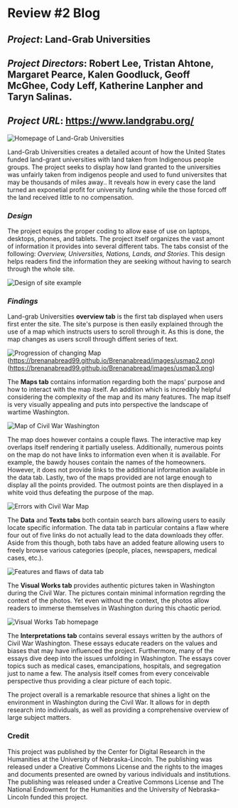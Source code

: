 # Review #2 Blog

## *Project*: Land-Grab Universities

## *Project Directors*: Robert Lee, Tristan Ahtone, Margaret Pearce, Kalen Goodluck, Geoff McGhee, Cody Leff, Katherine Lanpher and Taryn Salinas.

## *Project URL*: https://www.landgrabu.org/

![Homepage of Land-Grab Universities](https://brenanabread99.github.io/Brenanabread/images/screenshot2.png)

Land-Grab Universities creates a detailed acount of how the United States funded land-grant universities with land taken from Indigenous people groups. The project seeks to display how land granted to the universities was unfairly taken from indigenos people and used to fund universites that may be thousands of miles away.. It reveals how in every case the land turned an exponetial profit for university funding while the those forced off the land received little to no compensation.

### *Design*

The project equips the proper coding to allow ease of use on laptops, desktops, phones, and tablets. The project itself organizes the vast amont of information it provides into several different tabs. The tabs consist of the following: *Overview, Universities, Nations, Lands, and Stories*. This design helps readers find the information they are seeking without having to search through the whole site.  


![Design of site example](https://brenanabread99.github.io/Brenanabread/images/design4.png)

### *Findings*

Land-grab Universities **overview tab** is the first tab displayed when users first enter the site. The site's purpose is then easily explained through the use of a map which instructs users to scroll through it. As this is done, the map changes as users scroll through diffent series of text. 

![Progression of changing Map](https://brenanabread99.github.io/Brenanabread/images/usmap1.png)(https://brenanabread99.github.io/Brenanabread/images/usmap2.png)(https://brenanabread99.github.io/Brenanabread/images/usmap3.png)

The **Maps tab** contains information regarding both the maps’ purpose and how to interact with the map itself. An addition which is incredibly helpful considering the complexity of the map and its many features. The map itself is very visually appealing and puts into perspective the landscape of wartime Washington. 

![Map of Civil War Washington](https://brenanabread99.github.io/Brenanabread/images/Map4.png)

The map does however contains a couple flaws. The interactive map key overlaps itself rendering it partially useless. Additionally, numerous points on the map do not have links to information even when it is available. For example, the bawdy houses contain the names of the homeowners. However, it does not provide links to the additional information available in the data tab. Lastly, two of the maps provided are not large enough to display all the points provided. The outmost points are then displayed in a white void thus defeating the purpose of the map.

![Errors with Civil War Map](https://brenanabread99.github.io/Brenanabread/images/New.png)

The **Data** and **Texts tabs** both contain search bars allowing users to easily locate specific information. The data tab in particular contains a flaw where four out of five links do not actually lead to the data downloads they offer. Aside from this though, both tabs have an added feature allowing users to freely browse various categories (people, places, newspapers, medical cases, etc.). 


![Features and flaws of data tab](https://brenanabread99.github.io/Brenanabread/images/Data2.png)

The **Visual Works tab** provides authentic pictures taken in Washington during the Civil War. The pictures contain minimal information regrding the context of the photos. Yet even without the context, the photos allow readers to immerse themselves in Washington during this chaotic period. 

![Visual Works Tab homepage](https://brenanabread99.github.io/Brenanabread/images/Art2.png)

The **Interpretations tab** contains several essays written by the authors of Civil War Washington. These essays educate readers on the values and biases that may have influenced the project. Furthermore, many of the essays dive deep into the issues unfolding in Washington. The essays cover topics such as medical cases, emancipations, hospitals, and segregation just to name a few. The analysis itself comes from every conceivable perspective thus providing a clear picture of each topic.

The project overall is a remarkable resource that shines a light on the environment in Washington during the Civil War. It allows for in depth research into individuals, as well as providing a comprehensive overview of large subject matters.

### Credit
This project was published by the Center for Digital Research in the Humanities at the University of Nebraska-Lincoln. The publishing was released under a Creative Commons License and the rights to the images and documents presented are owned by various individuals and institutions. The publishing was released under a Creative Commons License and The National Endowment for the Humanities and the University of Nebraska–Lincoln funded this project.
